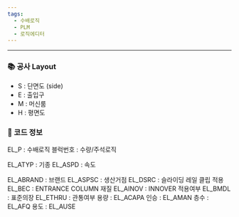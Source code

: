 ```yaml
---
tags:
  - 수배로직
  - PLM
  - 로직에디터
---
```

---




### 📚 공사 Layout
- S : 단면도 (side)
- E : 출입구
- M : 머신룸
- H : 평면도


### 🧪 코드 정보
EL_P : 수배로직
블럭번호 : 수량/주석로직

EL_ATYP : 기종
EL_ASPD : 속도



EL_ABRAND : 브랜드
EL_ASPSC : 생산거점
EL_DSRC : 슬라이딩 레일 클립 적용
EL_BEC : ENTRANCE COLUMN 재질
EL_AINOV : INNOVER 적용여부
EL_BMDL : 표준의장
EL_ETHRU : 관통여부
용량 : EL_ACAPA
인승 : EL_AMAN
층수 : EL_AFQ
용도 : EL_AUSE



